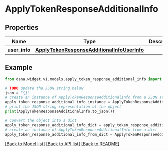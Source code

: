 # ApplyTokenResponseAdditionalInfo


## Properties

Name | Type | Description | Notes
------------ | ------------- | ------------- | -------------
**user_info** | [**ApplyTokenResponseAdditionalInfoUserInfo**](ApplyTokenResponseAdditionalInfoUserInfo.md) |  | [optional] 

## Example

```python
from dana.widget.v1.models.apply_token_response_additional_info import ApplyTokenResponseAdditionalInfo

# TODO update the JSON string below
json = "{}"
# create an instance of ApplyTokenResponseAdditionalInfo from a JSON string
apply_token_response_additional_info_instance = ApplyTokenResponseAdditionalInfo.from_json(json)
# print the JSON string representation of the object
print(ApplyTokenResponseAdditionalInfo.to_json())

# convert the object into a dict
apply_token_response_additional_info_dict = apply_token_response_additional_info_instance.to_dict()
# create an instance of ApplyTokenResponseAdditionalInfo from a dict
apply_token_response_additional_info_from_dict = ApplyTokenResponseAdditionalInfo.from_dict(apply_token_response_additional_info_dict)
```
[[Back to Model list]](../README.md#documentation-for-models) [[Back to API list]](../README.md#documentation-for-api-endpoints) [[Back to README]](../README.md)



